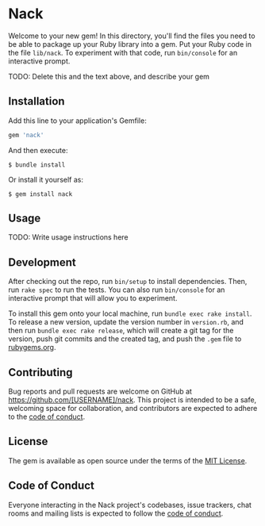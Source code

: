 # Nack

Welcome to your new gem! In this directory, you'll find the files you need to be able to package up your Ruby library into a gem. Put your Ruby code in the file `lib/nack`. To experiment with that code, run `bin/console` for an interactive prompt.

TODO: Delete this and the text above, and describe your gem

## Installation

Add this line to your application's Gemfile:

```ruby
gem 'nack'
```

And then execute:

    $ bundle install

Or install it yourself as:

    $ gem install nack

## Usage

TODO: Write usage instructions here

## Development

After checking out the repo, run `bin/setup` to install dependencies. Then, run `rake spec` to run the tests. You can also run `bin/console` for an interactive prompt that will allow you to experiment.

To install this gem onto your local machine, run `bundle exec rake install`. To release a new version, update the version number in `version.rb`, and then run `bundle exec rake release`, which will create a git tag for the version, push git commits and the created tag, and push the `.gem` file to [rubygems.org](https://rubygems.org).

## Contributing

Bug reports and pull requests are welcome on GitHub at https://github.com/[USERNAME]/nack. This project is intended to be a safe, welcoming space for collaboration, and contributors are expected to adhere to the [code of conduct](https://github.com/[USERNAME]/nack/blob/master/CODE_OF_CONDUCT.md).

## License

The gem is available as open source under the terms of the [MIT License](https://opensource.org/licenses/MIT).

## Code of Conduct

Everyone interacting in the Nack project's codebases, issue trackers, chat rooms and mailing lists is expected to follow the [code of conduct](https://github.com/[USERNAME]/nack/blob/master/CODE_OF_CONDUCT.md).
